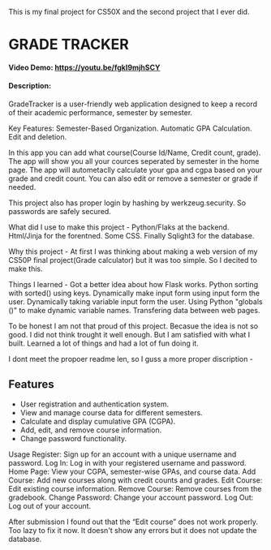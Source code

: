 This is my final project for CS50X and the second project that I ever did.
# GRADE TRACKER
#### Video Demo:  https://youtu.be/fgkI9mjhSCY
#### Description:

GradeTracker is a user-friendly web application designed to keep a record of their academic performance, semester by semester.

Key Features:
Semester-Based Organization.
Automatic GPA Calculation.
Edit and deletion.

In this app you can add what course(Course Id/Name, Credit count, grade). The app will show you all your cources seperated by semester in the home page. The app will autometaclly calculate your gpa and cgpa based on your grade and credit count. You can also edit or remove a semester or grade if needed.

This project also has proper login by hashing by werkzeug.security. So passwords are safely secured.

What did I use to make this project -
Python/Flaks at the backend.
Html/Jinja for the forentned.
Some CSS.
Finally Sqlight3 for the database.

Why this project -
At first I was thinking about making a web version of my CS50P final project(Grade calculator) but it was too simple. So I decited to make this.

Things I learned -
Got a better idea about how Flask works.
Python sorting with sorted() using keys.
Dynamically make input form using input form the user.
Dynamically taking variable input form the user.
Using Python "globals ()" to make dynamic variable names.
Transfering data between web pages.

To be honest I am not that proud of this project. Becasue the idea is not so good. I did not think trought it well enough. But I am satisfied with what I built. Learned a lot of things and had a lot of fun doing it.

I dont meet the propoer readme len, so I guss a more proper discription -

## Features

- User registration and authentication system.
- View and manage course data for different semesters.
- Calculate and display cumulative GPA (CGPA).
- Add, edit, and remove course information.
- Change password functionality.

Usage
Register: Sign up for an account with a unique username and password.
Log In: Log in with your registered username and password.
Home Page: View your CGPA, semester-wise GPAs, and course data.
Add Course: Add new courses along with credit counts and grades.
Edit Course: Edit existing course information.
Remove Course: Remove courses from the gradebook.
Change Password: Change your account password.
Log Out: Log out of your account.

After submission I found out that the “Edit course” does not work properly. Too lazy to fix it now.
It doesn't show any errors but it does not update the database.

